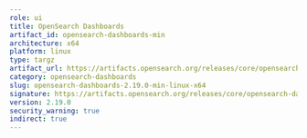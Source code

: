 ```yaml
---
role: ui
title: OpenSearch Dashboards
artifact_id: opensearch-dashboards-min
architecture: x64
platform: linux
type: targz
artifact_url: https://artifacts.opensearch.org/releases/core/opensearch-dashboards/2.19.0/opensearch-dashboards-min-2.19.0-linux-x64.tar.gz
category: opensearch-dashboards
slug: opensearch-dashboards-2.19.0-min-linux-x64
signature: https://artifacts.opensearch.org/releases/core/opensearch-dashboards/2.19.0/opensearch-dashboards-min-2.19.0-linux-x64.tar.gz.sig
version: 2.19.0
security_warning: true
indirect: true
---
```

